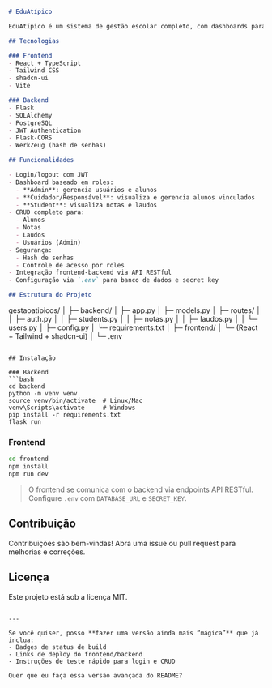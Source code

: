 
```markdown
# EduAtípico

EduAtípico é um sistema de gestão escolar completo, com dashboards para diferentes tipos de usuários (Admin, Cuidador, Responsável, Student), gerenciamento de alunos, notas e laudos, desenvolvido com **React, Tailwind CSS e shadcn-ui** no frontend e **Flask + SQLAlchemy + PostgreSQL + JWT** no backend.

## Tecnologias

### Frontend
- React + TypeScript
- Tailwind CSS
- shadcn-ui
- Vite

### Backend
- Flask
- SQLAlchemy
- PostgreSQL
- JWT Authentication
- Flask-CORS
- WerkZeug (hash de senhas)

## Funcionalidades

- Login/logout com JWT
- Dashboard baseado em roles:
  - **Admin**: gerencia usuários e alunos
  - **Cuidador/Responsável**: visualiza e gerencia alunos vinculados
  - **Student**: visualiza notas e laudos
- CRUD completo para:
  - Alunos
  - Notas
  - Laudos
  - Usuários (Admin)
- Segurança:
  - Hash de senhas
  - Controle de acesso por roles
- Integração frontend-backend via API RESTful
- Configuração via `.env` para banco de dados e secret key

## Estrutura do Projeto

```

gestaoatipicos/
│
├─ backend/
│   ├─ app.py
│   ├─ models.py
│   ├─ routes/
│   │   ├─ auth.py
│   │   ├─ students.py
│   │   ├─ notas.py
│   │   ├─ laudos.py
│   │   └─ users.py
│   ├─ config.py
│   └─ requirements.txt
│
├─ frontend/
│   └─ (React + Tailwind + shadcn-ui)
│
└─ .env

````

## Instalação

### Backend
```bash
cd backend
python -m venv venv
source venv/bin/activate  # Linux/Mac
venv\Scripts\activate     # Windows
pip install -r requirements.txt
flask run
````

### Frontend

```bash
cd frontend
npm install
npm run dev
```

> O frontend se comunica com o backend via endpoints API RESTful. Configure `.env` com `DATABASE_URL` e `SECRET_KEY`.

## Contribuição

Contribuições são bem-vindas! Abra uma issue ou pull request para melhorias e correções.

## Licença

Este projeto está sob a licença MIT.

```

---

Se você quiser, posso **fazer uma versão ainda mais “mágica”** que já inclua:  
- Badges de status de build  
- Links de deploy do frontend/backend  
- Instruções de teste rápido para login e CRUD  

Quer que eu faça essa versão avançada do README?
```
